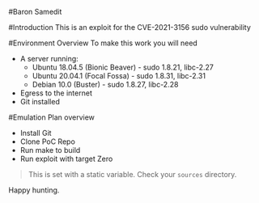 #Baron Samedit

#Introduction
This is an exploit for the CVE-2021-3156 sudo vulnerability 

#Environment Overview
To make this work you will need    

- A server running: 
  - Ubuntu 18.04.5 (Bionic Beaver) - sudo 1.8.21, libc-2.27
  - Ubuntu 20.04.1 (Focal Fossa) - sudo 1.8.31, libc-2.31
  - Debian 10.0 (Buster) - sudo 1.8.27, libc-2.28
- Egress to the internet
- Git installed

#Emulation Plan overview
- Install Git
- Clone PoC Repo
- Run make to build
- Run exploit with target Zero
> This is set with a static variable. Check your `sources` directory. 

Happy hunting. 

